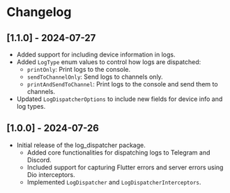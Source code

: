 # Changelog

## [1.1.0] - 2024-07-27
- Added support for including device information in logs.
- Added `LogType` enum values to control how logs are dispatched:
  - `printOnly`: Print logs to the console.
  - `sendToChannelOnly`: Send logs to channels only.
  - `printAndSendToChannel`: Print logs to the console and send them to channels.
- Updated `LogDispatcherOptions` to include new fields for device info and log types.

## [1.0.0] - 2024-07-26
- Initial release of the log_dispatcher package.
  - Added core functionalities for dispatching logs to Telegram and Discord.
  - Included support for capturing Flutter errors and server errors using Dio interceptors.
  - Implemented `LogDispatcher` and `LogDispatcherInterceptors`.

